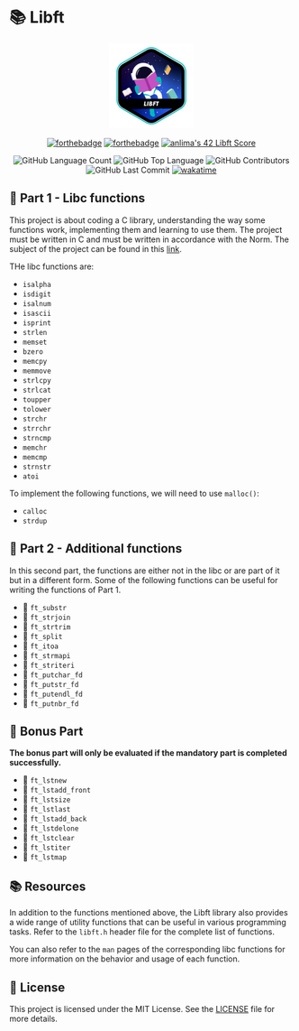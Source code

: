 # 📚 Libft

<div align=center>

  ![badge](https://raw.githubusercontent.com/angelamcosta/angelamcosta/main/42_badges/libfte.png)
  
  [![forthebadge](https://forthebadge.com/images/badges/made-with-c.svg)](https://forthebadge.com) [![forthebadge](https://forthebadge.com/images/badges/built-with-love.svg)](https://forthebadge.com) [![anlima's 42 Libft Score](https://badge42.vercel.app/api/v2/cl9oe5ogt00110fm6h34z9iu9/project/2854860)](https://github.com/JaeSeoKim/badge42)
  
  <img alt="GitHub Language Count" src="https://img.shields.io/github/languages/count/angelamcosta/libft" /> <img alt="GitHub Top Language" src="https://img.shields.io/github/languages/top/angelamcosta/libft" /> <img alt="GitHub Contributors" src="https://img.shields.io/github/contributors/angelamcosta/libft" /> <img alt="GitHub Last Commit" src="https://img.shields.io/github/last-commit/angelamcosta/libft" /> <a href="https://wakatime.com/badge/user/0c29d5b3-c30b-4e1a-ad07-2da3bd4f7e05/project/111d9103-8cea-4d3e-81f6-47d9953770a3"><img src="https://wakatime.com/badge/user/0c29d5b3-c30b-4e1a-ad07-2da3bd4f7e05/project/111d9103-8cea-4d3e-81f6-47d9953770a3.svg" alt="wakatime"></a>
</div>

## 📖 Part 1 - Libc functions

This project is about coding a C library, understanding the way some functions work, implementing them and learning to use them. The project must be written in C and must be written in accordance with the Norm. The subject of the project can be found in this [link](https://raw.githubusercontent.com/angelamcosta/libft/main/en.subject.pdf).

THe libc functions are:

- `isalpha`
- `isdigit`
- `isalnum`
- `isascii`
- `isprint`
- `strlen`
- `memset`
- `bzero`
- `memcpy`
- `memmove`
- `strlcpy`
- `strlcat`
- `toupper`
- `tolower`
- `strchr`
- `strrchr`
- `strncmp`
- `memchr`
- `memcmp`
- `strnstr`
- `atoi`

To implement the following functions, we will need to use `malloc()`:

- `calloc`
- `strdup`

## 📖 Part 2 - Additional functions

In this second part, the functions are either not in the libc or are part of it but in a different form. Some of the following functions can be useful for writing the functions of Part 1.

- 📗 `ft_substr`
- 📗 `ft_strjoin`
- 📗 `ft_strtrim`
- 📗 `ft_split`
- 📗 `ft_itoa`
- 📗 `ft_strmapi`
- 📗 `ft_striteri`
- 📗 `ft_putchar_fd`
- 📗 `ft_putstr_fd`
- 📗 `ft_putendl_fd`
- 📗 `ft_putnbr_fd`

## 🎉 Bonus Part

**The bonus part will only be evaluated if the mandatory part is completed successfully.**

- 🌟 `ft_lstnew`
- 🌟 `ft_lstadd_front`
- 🌟 `ft_lstsize`
- 🌟 `ft_lstlast`
- 🌟 `ft_lstadd_back`
- 🌟 `ft_lstdelone`
- 🌟 `ft_lstclear`
- 🌟 `ft_lstiter`
- 🌟 `ft_lstmap`

## 📚 Resources

In addition to the functions mentioned above, the Libft library also provides a wide range of utility functions that can be useful in various programming tasks. Refer to the `libft.h` header file for the complete list of functions.

You can also refer to the `man` pages of the corresponding libc functions for more information on the behavior and usage of each function.

## 📝 License

This project is licensed under the MIT License. See the [LICENSE](LICENSE) file for more details.
